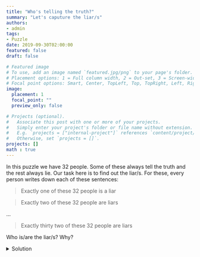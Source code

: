 ```yaml
---
title: "Who's telling the truth?"
summary: "Let's caputure the liar/s"
authors:
- admin
tags:
- Puzzle
date: 2019-09-30T02:00:00
featured: false
draft: false

# Featured image
# To use, add an image named `featured.jpg/png` to your page's folder.
# Placement options: 1 = Full column width, 2 = Out-set, 3 = Screen-width
# Focal point options: Smart, Center, TopLeft, Top, TopRight, Left, Right, BottomLeft, Bottom, BottomRight
image:
  placement: 1
  focal_point: ""
  preview_only: false

# Projects (optional).
#   Associate this post with one or more of your projects.
#   Simply enter your project's folder or file name without extension.
#   E.g. `projects = ["internal-project"]` references `content/project/deep-learning/index.md`.
#   Otherwise, set `projects = []`.
projects: []
math : true
---
```


In this puzzle we have $32$ people. Some of these always tell the truth and the rest always lie. Our task here is to find out the liar/s. For these, every person writes down each of these sentences:

> Exactly one of these $32$ people is a liar

<span/>

> Exactly two of these $32$ people are liars

...

> Exactly thirty two of these $32$ people are liars


Who is/are the liar/s? Why?

<details>
<summary>Solution</summary>
<div style="border-left: 6px solid; border-color: #2196F3; background-color: #ddffff; padding: 0.01em 1em;">
First, it is not possible that two (or more) people are telling the truth, because in that case we have that exactly $i$ and $j$ people are liars, which is not possible. Second, is not possible that everyone is a liar, because in that case everybody is telling the truth and then there are $i$ liars which is not possible. Finally, the only person telling the truth is the one saying "Exactly thirty one of these $32$ people are lying", which are the rest of the people.
</div>
</details>
